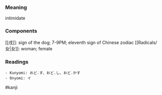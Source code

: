 ### Meaning

intimidate

### Components

[[戌]]: sign of the dog; 7-9PM; eleventh sign of Chinese zodiac [[Radicals/女|女]]: woman; female

### Readings

```
- Kunyomi: おど.す、おど.し、おど.かす
- Onyomi: イ
```

#kanji